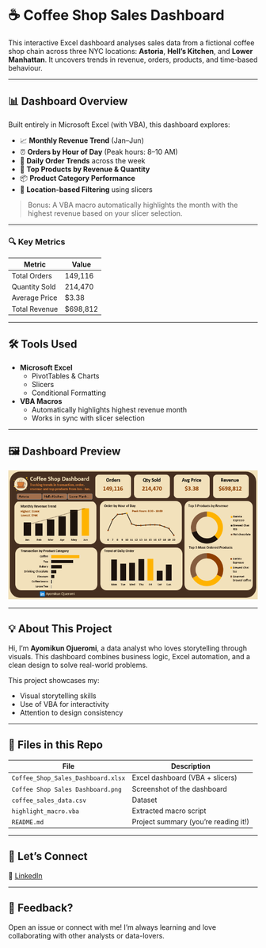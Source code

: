 # ☕ Coffee Shop Sales Dashboard

This interactive Excel dashboard analyses sales data from a fictional coffee shop chain across three NYC locations: **Astoria**, **Hell’s Kitchen**, and **Lower Manhattan**. It uncovers trends in revenue, orders, products, and time-based behaviour.

---

## 📊 Dashboard Overview

Built entirely in Microsoft Excel (with VBA), this dashboard explores:

- 📈 **Monthly Revenue Trend** (Jan–Jun)
- ⏰ **Orders by Hour of Day** (Peak hours: 8–10 AM)
- 📅 **Daily Order Trends** across the week
- 🥇 **Top Products by Revenue & Quantity**
- 📦 **Product Category Performance**
- 📍 **Location-based Filtering** using slicers

> Bonus: A VBA macro automatically highlights the month with the highest revenue based on your slicer selection.

---

### 🔍 Key Metrics
| Metric | Value |
|--------|-------|
| Total Orders | 149,116 |
| Quantity Sold | 214,470 |
| Average Price | $3.38 |
| Total Revenue | $698,812 |

---

## 🛠️ Tools Used

- **Microsoft Excel**
  - PivotTables & Charts
  - Slicers
  - Conditional Formatting
- **VBA Macros**
  - Automatically highlights highest revenue month
  - Works in sync with slicer selection

---

## 🖼️ Dashboard Preview

![Dashboard Preview](Coffee%20Shop%20Sales%20Dashboard.png)

---

## 💡 About This Project

Hi, I’m **Ayomikun Ojueromi**, a data analyst who loves storytelling through visuals. This dashboard combines business logic, Excel automation, and a clean design to solve real-world problems.

This project showcases my:
- Visual storytelling skills
- Use of VBA for interactivity
- Attention to design consistency

---

## 📁 Files in this Repo

| File | Description |
|------|-------------|
| `Coffee_Shop_Sales_Dashboard.xlsx` | Excel dashboard (VBA + slicers) |
| `Coffee Shop Sales Dashboard.png` | Screenshot of the dashboard |
| `coffee_sales_data.csv` | Dataset |
| `highlight_macro.vba` | Extracted macro script |
| `README.md` | Project summary (you’re reading it!) |

---

## 🤝 Let’s Connect

📍 [LinkedIn](https://www.linkedin.com/in/aojueromi)

---

## 💬 Feedback?

Open an issue or connect with me! I’m always learning and love collaborating with other analysts or data-lovers.
